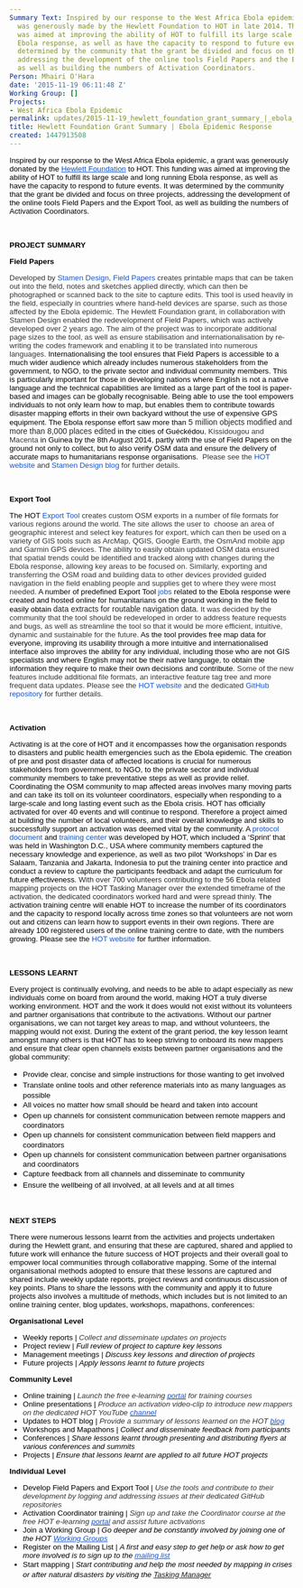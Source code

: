 ```yaml
---
Summary Text: Inspired by our response to the West Africa Ebola epidemic, a grant
  was generously made by the Hewlett Foundation to HOT in late 2014. This funding
  was aimed at improving the ability of HOT to fulfill its large scale and long running
  Ebola response, as well as have the capacity to respond to future events. It was
  determined by the community that the grant be divided and focus on three projects,
  addressing the development of the online tools Field Papers and the Export Tool,
  as well as building the numbers of Activation Coordinators.
Person: Mhairi O'Hara
date: '2015-11-19 06:11:48 Z'
Working Group: []
Projects:
- West Africa Ebola Epidemic
permalink: updates/2015-11-19_hewlett_foundation_grant_summary_|_ebola_epidemic_response_
title: Hewlett Foundation Grant Summary | Ebola Epidemic Response
created: 1447913508
---
```

<p><span style="font-size: 13.333333333333332px; font-family: Arial; color: #000000; background-color: transparent; font-weight: 400; font-style: normal; font-variant: normal; text-decoration: none; vertical-align: baseline; white-space: pre-wrap;">Inspired by our response to the West Africa Ebola epidemic, a grant was generously donated by the </span><a style="text-decoration: none;" href="http://www.hewlett.org/"><span style="font-size: 13.333333333333332px; font-family: Arial; color: #1155cc; background-color: transparent; font-weight: 400; font-style: normal; font-variant: normal; text-decoration: underline; vertical-align: baseline; white-space: pre-wrap;">Hewlett Foundation</span></a><span style="font-size: 13.333333333333332px; font-family: Arial; color: #000000; background-color: transparent; font-weight: 400; font-style: normal; font-variant: normal; text-decoration: none; vertical-align: baseline; white-space: pre-wrap;"> to HOT. This funding was aimed at improving the ability of HOT to fulfill its large scale and long running Ebola response, as well as have the capacity to respond to future events. It was determined by the community that the grant be divided and focus on three projects, addressing the development of the online tools Field Papers and the Export Tool, as well as building the numbers of Activation Coordinators.</span></p><p>&nbsp;</p><p><strong><span style="font-size: 13.3333px; font-family: Arial; color: #000000; font-style: normal; font-variant: normal; text-decoration: none; vertical-align: baseline; white-space: pre-wrap; background-color: transparent;">PROJECT SUMMARY</span></strong></p><p><strong><span style="font-size: 13.3333px; font-family: Arial; color: #000000; font-style: normal; font-variant: normal; text-decoration: none; vertical-align: baseline; white-space: pre-wrap; background-color: #ffffff;">Field Papers</span></strong></p><p><span style="font-size: 13.333333333333332px; font-family: Arial; color: #333333; background-color: #ffffff; font-weight: 400; font-style: normal; font-variant: normal; text-decoration: none; vertical-align: baseline; white-space: pre-wrap;">Developed by </span><a style="text-decoration: none;" href="http://stamen.com/"><span style="font-size: 13.333333333333332px; font-family: Arial; color: #1155cc; background-color: #ffffff; font-weight: 400; font-style: normal; font-variant: normal; text-decoration: none; vertical-align: baseline; white-space: pre-wrap;">Stamen Design</span></a><span style="font-size: 13.333333333333332px; font-family: Arial; color: #333333; background-color: #ffffff; font-weight: 400; font-style: normal; font-variant: normal; text-decoration: none; vertical-align: baseline; white-space: pre-wrap;">, </span><a style="text-decoration: none;" href="http://fieldpapers.org/"><span style="font-size: 13.333333333333332px; font-family: Arial; color: #1155cc; background-color: #ffffff; font-weight: 400; font-style: normal; font-variant: normal; text-decoration: none; vertical-align: baseline; white-space: pre-wrap;">Field Papers</span></a><span style="font-size: 13.333333333333332px; font-family: Arial; color: #333333; background-color: #ffffff; font-weight: 400; font-style: normal; font-variant: normal; text-decoration: none; vertical-align: baseline; white-space: pre-wrap;"> creates printable maps that can be taken out into the field, notes and sketches applied directly, which can then be photographed or scanned back to the site to capture edits. This tool is used heavily in the field, especially in countries where hand-held devices are sparse, such as those affected by the Ebola epidemic. The Hewlett Foundation grant, in collaboration with Stamen Design enabled the redevelopment of Field Papers, which was actively developed over 2 years ago. The aim of the project was to incorporate additional page sizes to the tool, as well as ensure stabilisation and internationalisation by re-writing the codes framework and enabling it to be translated into numerous languages. </span><span style="font-size: 13.333333333333332px; font-family: Arial; color: #000000; background-color: #ffffff; font-weight: 400; font-style: normal; font-variant: normal; text-decoration: none; vertical-align: baseline; white-space: pre-wrap;">Internationalising the tool ensures that Field Papers is accessible to a much wider audience which already includes numerous stakeholders from the government, to NGO, to the private sector and individual community members. This is particularly important for those in developing nations where English is not a native language and the technical capabilities are limited as a large part of the tool is paper-based and images can be globally recognisable. Being able to use the tool empowers individuals to not only learn how to map, but enables them to contribute towards disaster mapping efforts in their own backyard without the use of expensive GPS equipment. The Ebola response effort saw more than</span><span style="font-size: 14px; font-family: Arial; color: #252525; background-color: #ffffff; font-weight: 400; font-style: normal; font-variant: normal; text-decoration: none; vertical-align: baseline; white-space: pre-wrap;"> 5 million objects modified and more than 8,000 places edited</span><span style="font-size: 13.333333333333332px; font-family: Arial; color: #000000; background-color: #ffffff; font-weight: 400; font-style: normal; font-variant: normal; text-decoration: none; vertical-align: baseline; white-space: pre-wrap;"> in the cities of Guéckédou</span><span style="font-size: 13.333333333333332px; font-family: Arial; color: #333333; background-color: #ffffff; font-weight: 400; font-style: normal; font-variant: normal; text-decoration: none; vertical-align: baseline; white-space: pre-wrap;">, Kissidougou and Macenta</span><span style="font-size: 13.333333333333332px; font-family: Arial; color: #000000; background-color: #ffffff; font-weight: 400; font-style: normal; font-variant: normal; text-decoration: none; vertical-align: baseline; white-space: pre-wrap;"> in Guinea by the 8th August 2014, partly with the use of Field Papers on the ground not only to collect, but to also verify OSM data and ensure the delivery of accurate maps to humanitarians response organisations. &nbsp;</span><span style="font-size: 13.333333333333332px; font-family: Arial; color: #333333; background-color: #ffffff; font-weight: 400; font-style: normal; font-variant: normal; text-decoration: none; vertical-align: baseline; white-space: pre-wrap;">Please see the </span><a style="text-decoration: none;" href="http://hotosm.org/projects/field_papers"><span style="font-size: 13.333333333333332px; font-family: Arial; color: #1155cc; background-color: #ffffff; font-weight: 400; font-style: normal; font-variant: normal; text-decoration: none; vertical-align: baseline; white-space: pre-wrap;">HOT website</span></a><span style="font-size: 13.333333333333332px; font-family: Arial; color: #333333; background-color: #ffffff; font-weight: 400; font-style: normal; font-variant: normal; text-decoration: none; vertical-align: baseline; white-space: pre-wrap;"> and </span><a style="text-decoration: none;" href="http://fieldpapers.tumblr.com/"><span style="font-size: 13.333333333333332px; font-family: Arial; color: #1155cc; background-color: #ffffff; font-weight: 400; font-style: normal; font-variant: normal; text-decoration: none; vertical-align: baseline; white-space: pre-wrap;">Stamen Design blog</span></a><span style="font-size: 13.333333333333332px; font-family: Arial; color: #333333; background-color: #ffffff; font-weight: 400; font-style: normal; font-variant: normal; text-decoration: none; vertical-align: baseline; white-space: pre-wrap;"> for further details.</span></p><p>&nbsp;</p><p><strong><span style="font-size: 13.3333px; font-family: Arial; color: #000000; font-style: normal; font-variant: normal; text-decoration: none; vertical-align: baseline; white-space: pre-wrap; background-color: #ffffff;">Export Tool</span></strong></p><p><span style="font-size: 13.333333333333332px; font-family: Arial; color: #000000; background-color: #ffffff; font-weight: 400; font-style: normal; font-variant: normal; text-decoration: none; vertical-align: baseline; white-space: pre-wrap;">The HOT </span><a style="text-decoration: none;" href="http://fieldpapers.org/"><span style="font-size: 13.333333333333332px; font-family: Arial; color: #1155cc; background-color: #ffffff; font-weight: 400; font-style: normal; font-variant: normal; text-decoration: none; vertical-align: baseline; white-space: pre-wrap;">Export Tool</span></a><span style="font-size: 13.333333333333332px; font-family: Arial; color: #333333; background-color: #ffffff; font-weight: 400; font-style: normal; font-variant: normal; text-decoration: none; vertical-align: baseline; white-space: pre-wrap;"> creates custom OSM exports in a number of file formats for various regions around the world. The site allows the user to &nbsp;choose an area of geographic interest and select key features for export, which can then be used on a variety of GIS tools such as ArcMap, QGIS, Google Earth, the OsmAnd mobile app and Garmin GPS devices. The ability to easily obtain updated OSM data ensured that spatial trends could be identified and tracked along with changes during the Ebola response, allowing key areas to be focused on. Similarly, exporting and transferring the OSM road and building data to other devices provided guided navigation in the field enabling people and supplies get to where they were most needed. </span><span style="font-size: 13.333333333333332px; font-family: Arial; color: #000000; background-color: #ffffff; font-weight: 400; font-style: normal; font-variant: normal; text-decoration: none; vertical-align: baseline; white-space: pre-wrap;">A number of predefined Export Tool </span><a style="text-decoration: none;" href="http://wiki.openstreetmap.org/wiki/2014_West_Africa_Ebola_Response#Exporting_OpenStreetMap_data"><span style="font-size: 13.333333333333332px; font-family: Arial; color: #1155cc; background-color: #ffffff; font-weight: 400; font-style: normal; font-variant: normal; text-decoration: none; vertical-align: baseline; white-space: pre-wrap;">jobs</span></a><span style="font-size: 13.333333333333332px; font-family: Arial; color: #000000; background-color: #ffffff; font-weight: 400; font-style: normal; font-variant: normal; text-decoration: none; vertical-align: baseline; white-space: pre-wrap;"> related to the Ebola response were created and hosted online for humanitarians on the ground working in the field to easily obtain </span><span style="font-size: 14px; font-family: Arial; color: #252525; background-color: #ffffff; font-weight: 400; font-style: normal; font-variant: normal; text-decoration: none; vertical-align: baseline; white-space: pre-wrap;">data extracts for routable navigation data.</span><span style="font-size: 13.333333333333332px; font-family: Arial; color: #333333; background-color: #ffffff; font-weight: 400; font-style: normal; font-variant: normal; text-decoration: none; vertical-align: baseline; white-space: pre-wrap;"> It was decided by the community that the tool should be redeveloped in order to address feature requests and bugs, as well as streamline the tool so that it would be more efficient, intuitive, dynamic and sustainable for the future. </span><span style="font-size: 13.333333333333332px; font-family: Arial; color: #000000; background-color: #ffffff; font-weight: 400; font-style: normal; font-variant: normal; text-decoration: none; vertical-align: baseline; white-space: pre-wrap;">As the tool provides free map data for everyone, improving its usability through a more intuitive and internationalised interface also improves the ability for any individual, including those who are not GIS specialists and where English may not be their native language, to obtain the information they require to make their own decisions and contribute.</span><span style="font-size: 13.333333333333332px; font-family: Arial; color: #333333; background-color: #ffffff; font-weight: 400; font-style: normal; font-variant: normal; text-decoration: none; vertical-align: baseline; white-space: pre-wrap;"> Some of the new features include additional file formats, an interactive feature tag tree and more frequent data updates. Please see the </span><a style="text-decoration: none;" href="http://hotosm.org/projects/export_tool"><span style="font-size: 13.333333333333332px; font-family: Arial; color: #1155cc; background-color: #ffffff; font-weight: 400; font-style: normal; font-variant: normal; text-decoration: none; vertical-align: baseline; white-space: pre-wrap;">HOT website</span></a><span style="font-size: 13.333333333333332px; font-family: Arial; color: #333333; background-color: #ffffff; font-weight: 400; font-style: normal; font-variant: normal; text-decoration: none; vertical-align: baseline; white-space: pre-wrap;"> and the dedicated </span><a style="text-decoration: none;" href="https://github.com/hotosm/osm-export-tool2/wiki/Live-Release"><span style="font-size: 13.333333333333332px; font-family: Arial; color: #1155cc; background-color: #ffffff; font-weight: 400; font-style: normal; font-variant: normal; text-decoration: none; vertical-align: baseline; white-space: pre-wrap;">GitHub repository</span></a><span style="font-size: 13.333333333333332px; font-family: Arial; color: #333333; background-color: #ffffff; font-weight: 400; font-style: normal; font-variant: normal; text-decoration: none; vertical-align: baseline; white-space: pre-wrap;"> for further details.</span></p><p>&nbsp;</p><p><strong><span style="font-size: 13.3333px; font-family: Arial; color: #000000; font-style: normal; font-variant: normal; text-decoration: none; vertical-align: baseline; white-space: pre-wrap; background-color: #ffffff;">Activation </span></strong></p><p><span style="font-size: 13.333333333333332px; font-family: Arial; color: #000000; background-color: transparent; font-weight: 400; font-style: normal; font-variant: normal; text-decoration: none; vertical-align: baseline; white-space: pre-wrap;">Activating is at the core of HOT and it encompasses how the organisation responds to disasters and public health emergencies such as the Ebola epidemic. The creation of pre and post disaster data of affected locations is crucial for </span><span style="font-size: 13.333333333333332px; font-family: Arial; color: #000000; background-color: #ffffff; font-weight: 400; font-style: normal; font-variant: normal; text-decoration: none; vertical-align: baseline; white-space: pre-wrap;">numerous stakeholders from government, to NGO, to the private sector and individual community members </span><span style="font-size: 13.333333333333332px; font-family: Arial; color: #000000; background-color: transparent; font-weight: 400; font-style: normal; font-variant: normal; text-decoration: none; vertical-align: baseline; white-space: pre-wrap;">to take preventative steps as well as provide relief. Coordinating the OSM community to map affected areas involves many moving parts and can take its toll on its volunteer coordinators, especially when responding to a large-scale and long lasting event such as the Ebola crisis. HOT has officially activated for over 40 events and will continue to respond. Therefore a project aimed at building the number of local volunteers, and their overall knowledge and skills to successfully support an activation was deemed vital by the community. A </span><a style="text-decoration: none;" href="https://hotosm.org/sites/default/files/HOTActivationProtocol.pdf"><span style="font-size: 13.333333333333332px; font-family: Arial; color: #1155cc; background-color: transparent; font-weight: 400; font-style: normal; font-variant: normal; text-decoration: none; vertical-align: baseline; white-space: pre-wrap;">protocol document</span></a><span style="font-size: 13.333333333333332px; font-family: Arial; color: #000000; background-color: transparent; font-weight: 400; font-style: normal; font-variant: normal; text-decoration: none; vertical-align: baseline; white-space: pre-wrap;"> and </span><a style="text-decoration: none;" href="http://courses.hotosm.org/"><span style="font-size: 13.333333333333332px; font-family: Arial; color: #1155cc; background-color: transparent; font-weight: 400; font-style: normal; font-variant: normal; text-decoration: none; vertical-align: baseline; white-space: pre-wrap;">training center</span></a><span style="font-size: 13.333333333333332px; font-family: Arial; color: #000000; background-color: transparent; font-weight: 400; font-style: normal; font-variant: normal; text-decoration: none; vertical-align: baseline; white-space: pre-wrap;"> was developed by HOT, which included a ‘Sprint’ that was held in Washington D.C., USA where community members captured the necessary knowledge and experience, as well as two pilot ‘Workshops’ in Dar es Salaam, Tanzania and Jakarta, Indonesia to put the training center into practice and conduct a review to capture the participants feedback and adapt the curriculum for future effectiveness. </span><span style="font-size: 13.333333333333332px; font-family: Arial; color: #252525; background-color: #ffffff; font-weight: 400; font-style: normal; font-variant: normal; text-decoration: none; vertical-align: baseline; white-space: pre-wrap;">With over 700 volunteers contributing to the 56 Ebola related mapping projects on the HOT Tasking Manager over the extended timeframe of the activation, the dedicated coordinators worked hard and were spread thinly. </span><span style="font-size: 13.333333333333332px; font-family: Arial; color: #000000; background-color: transparent; font-weight: 400; font-style: normal; font-variant: normal; text-decoration: none; vertical-align: baseline; white-space: pre-wrap;">The activation training centre will enable HOT to increase the number of its coordinators and the capacity to respond locally across time zones so that volunteers are not worn out and citizens can learn how to support events in their own regions. There are already 100 registered users of the online training centre to date, with the numbers growing. Please see the </span><a style="text-decoration: none;" href="http://hotosm.org/projects/hot_training_center"><span style="font-size: 13.333333333333332px; font-family: Arial; color: #1155cc; background-color: transparent; font-weight: 400; font-style: normal; font-variant: normal; text-decoration: none; vertical-align: baseline; white-space: pre-wrap;">HOT website</span></a><span style="font-size: 13.333333333333332px; font-family: Arial; color: #000000; background-color: transparent; font-weight: 400; font-style: normal; font-variant: normal; text-decoration: none; vertical-align: baseline; white-space: pre-wrap;"> for further information. </span></p><p>&nbsp;</p><p><strong><span style="font-size: 13.3333px; font-family: Arial; color: #000000; font-style: normal; font-variant: normal; text-decoration: none; vertical-align: baseline; white-space: pre-wrap; background-color: #ffffff;">LESSONS LEARNT</span></strong></p><p><span style="color: #000000; font-family: Arial; font-size: 13.3333px; white-space: pre-wrap;">Every project is continually evolving, and needs to be able to adapt especially as new individuals come on board from around the world, making HOT a truly diverse working environment. HOT and the work it does would not exist without its volunteers and partner organisations that contribute to the activations. Without our partner organisations, we can not target key areas to map, and without volunteers, the mapping would not exist. During the extent of the grant period, the key lesson learnt amongst many others is that HOT has to keep striving to onboard its new mappers and ensure that clear open channels exists between partner organisations and the global community: </span></p><ul><li><span style="color: #000000; font-family: Arial; font-size: 13.3333px; line-height: 1.38; text-align: justify; white-space: pre-wrap;">Provide clear, concise and simple instructions for those wanting to get involved</span></li><li><span style="color: #000000; font-family: Arial; font-size: 13.3333px; line-height: 1.38; text-align: justify; white-space: pre-wrap;">Translate online tools and other reference materials into as many languages as possible</span></li><li><span style="color: #000000; font-family: Arial; font-size: 13.3333px; line-height: 1.38; text-align: justify; white-space: pre-wrap;">All voices no matter how small should be heard and taken into account</span></li><li><span style="color: #000000; font-family: Arial; font-size: 13.3333px; line-height: 1.38; text-align: justify; white-space: pre-wrap;">Open up channels for consistent communication between remote mappers and coordinators</span></li><li><span style="color: #000000; font-family: Arial; font-size: 13.3333px; line-height: 1.38; text-align: justify; white-space: pre-wrap;">Open up channels for consistent communication between field mappers and coordinators</span></li><li><span style="color: #000000; font-family: Arial; font-size: 13.3333px; line-height: 1.38; text-align: justify; white-space: pre-wrap;">Open up channels for consistent communication between partner organisations and coordinators</span></li><li><span style="color: #000000; font-family: Arial; font-size: 13.3333px; line-height: 1.38; text-align: justify; white-space: pre-wrap;">Capture feedback from all channels and disseminate to community</span></li><li><span style="color: #000000; font-family: Arial; font-size: 13.3333px; line-height: 1.38; text-align: justify; white-space: pre-wrap;">Ensure the wellbeing of all involved, at all levels and at all times</span></li></ul><p><font color="#000000" face="Arial"><span style="font-size: 13.3333px; line-height: 18.4px; white-space: pre-wrap;">&nbsp;</span></font></p><p><strong><span style="font-size: 13.3333px; font-family: Arial; color: #000000; font-style: normal; font-variant: normal; text-decoration: none; vertical-align: baseline; white-space: pre-wrap; background-color: #ffffff;">NEXT STEPS</span></strong></p><p><span style="font-size: 13.333333333333332px; font-family: Arial; color: #000000; background-color: #ffffff; font-weight: 400; font-style: normal; font-variant: normal; text-decoration: none; vertical-align: baseline; white-space: pre-wrap;">There were numerous lessons learnt from the activities and projects undertaken during the Hewlett grant, and ensuring that these are captured, shared and applied to future work will enhance the future success of HOT projects and their overall goal to empower local communities through collaborative mapping. Some of the internal organisational methods adopted to ensure that these lessons are captured and shared include weekly update reports, project reviews and continuous discussion of key points. Plans to share the lessons with the community and apply it to future projects also involves a multitude of methods, which includes but is not limited to an online training center, blog updates, workshops, mapathons, conferences: </span></p><p><strong><span style="font-size: 13.3333px; font-family: Arial; color: #000000; font-style: normal; font-variant: normal; text-decoration: none; vertical-align: baseline; white-space: pre-wrap; background-color: transparent;">Organisational Level</span></strong></p><ul style="margin-top: 0pt; margin-bottom: 0pt;"><li style="list-style-type: disc; font-size: 13.333333333333332px; font-family: Arial; color: #000000; background-color: transparent; font-weight: 400; font-style: normal; font-variant: normal; text-decoration: none; vertical-align: baseline;" dir="ltr"><span style="font-size: 13.333333333333332px; font-family: Arial; color: #000000; background-color: transparent; font-weight: 400; font-style: normal; font-variant: normal; text-decoration: none; vertical-align: baseline; white-space: pre-wrap;">Weekly reports | </span><span style="font-size: 13.333333333333332px; font-family: Arial; color: #333333; background-color: #ffffff; font-weight: 400; font-style: italic; font-variant: normal; text-decoration: none; vertical-align: baseline; white-space: pre-wrap;">Collect and disseminate updates on projects</span></li></ul><ul style="margin-top: 0pt; margin-bottom: 0pt;"><li style="list-style-type: disc; font-size: 13.333333333333332px; font-family: Arial; color: #000000; background-color: transparent; font-weight: 400; font-style: normal; font-variant: normal; text-decoration: none; vertical-align: baseline;" dir="ltr"><span style="font-size: 13.333333333333332px; font-family: Arial; color: #000000; background-color: transparent; font-weight: 400; font-style: normal; font-variant: normal; text-decoration: none; vertical-align: baseline; white-space: pre-wrap;">Project review | </span><span style="font-size: 13.333333333333332px; font-family: Arial; color: #000000; background-color: transparent; font-weight: 400; font-style: italic; font-variant: normal; text-decoration: none; vertical-align: baseline; white-space: pre-wrap;">Full review of project to capture key lessons</span></li></ul><ul style="margin-top: 0pt; margin-bottom: 0pt;"><li style="list-style-type: disc; font-size: 13.333333333333332px; font-family: Arial; color: #000000; background-color: transparent; font-weight: 400; font-style: normal; font-variant: normal; text-decoration: none; vertical-align: baseline;" dir="ltr"><span style="font-size: 13.333333333333332px; font-family: Arial; color: #000000; background-color: transparent; font-weight: 400; font-style: normal; font-variant: normal; text-decoration: none; vertical-align: baseline; white-space: pre-wrap;">Management meetings | </span><span style="font-size: 13.333333333333332px; font-family: Arial; color: #000000; background-color: transparent; font-weight: 400; font-style: italic; font-variant: normal; text-decoration: none; vertical-align: baseline; white-space: pre-wrap;">Discuss key lessons and direction of projects </span></li></ul><ul style="margin-top: 0pt; margin-bottom: 0pt;"><li style="list-style-type: disc; font-size: 13.333333333333332px; font-family: Arial; color: #000000; background-color: transparent; font-weight: 400; font-style: normal; font-variant: normal; text-decoration: none; vertical-align: baseline;" dir="ltr"><span style="font-size: 13.333333333333332px; font-family: Arial; color: #000000; background-color: transparent; font-weight: 400; font-style: normal; font-variant: normal; text-decoration: none; vertical-align: baseline; white-space: pre-wrap;">Future projects | </span><span style="font-size: 13.333333333333332px; font-family: Arial; color: #000000; background-color: transparent; font-weight: 400; font-style: italic; font-variant: normal; text-decoration: none; vertical-align: baseline; white-space: pre-wrap;">Apply lessons learnt to future projects</span></li></ul><p><strong><span style="font-size: 13.3333px; font-family: Arial; color: #000000; font-style: normal; font-variant: normal; text-decoration: none; vertical-align: baseline; white-space: pre-wrap; background-color: transparent;">Community Level</span></strong></p><ul style="margin-top: 0pt; margin-bottom: 0pt;"><li style="list-style-type: disc; font-size: 13.333333333333332px; font-family: Arial; color: #000000; background-color: transparent; font-weight: 400; font-style: normal; font-variant: normal; text-decoration: none; vertical-align: baseline;" dir="ltr"><span style="font-size: 13.333333333333332px; font-family: Arial; color: #000000; background-color: transparent; font-weight: 400; font-style: normal; font-variant: normal; text-decoration: none; vertical-align: baseline; white-space: pre-wrap;">Online training | </span><span style="font-size: 13.333333333333332px; font-family: Arial; color: #333333; background-color: #ffffff; font-weight: 400; font-style: italic; font-variant: normal; text-decoration: none; vertical-align: baseline; white-space: pre-wrap;">Launch the free e-learning </span><a href="http://courses.hotosm.org"><span style="font-size: 13.333333333333332px; font-family: Arial; color: #1155cc; background-color: #ffffff; font-weight: 400; font-style: italic; font-variant: normal; text-decoration: none; vertical-align: baseline; white-space: pre-wrap;">portal</span></a><span style="font-size: 13.333333333333332px; font-family: Arial; color: #333333; background-color: #ffffff; font-weight: 400; font-style: italic; font-variant: normal; text-decoration: none; vertical-align: baseline; white-space: pre-wrap;"> for training courses</span></li></ul><ul style="margin-top: 0pt; margin-bottom: 0pt;"><li style="list-style-type: disc; font-size: 13.333333333333332px; font-family: Arial; color: #000000; background-color: transparent; font-weight: 400; font-style: normal; font-variant: normal; text-decoration: none; vertical-align: baseline;" dir="ltr"><span style="font-size: 13.333333333333332px; font-family: Arial; color: #000000; background-color: transparent; font-weight: 400; font-style: normal; font-variant: normal; text-decoration: none; vertical-align: baseline; white-space: pre-wrap;">Online presentations | </span><span style="font-size: 13.333333333333332px; font-family: Arial; color: #333333; background-color: #ffffff; font-weight: 400; font-style: italic; font-variant: normal; text-decoration: none; vertical-align: baseline; white-space: pre-wrap;">Produce an activation video-clip to introduce new mappers on the dedicated HOT YouTube </span><a href="https://www.youtube.com/user/hotosm"><span style="font-size: 13.333333333333332px; font-family: Arial; color: #1155cc; background-color: #ffffff; font-weight: 400; font-style: italic; font-variant: normal; text-decoration: none; vertical-align: baseline; white-space: pre-wrap;">channel</span></a></li></ul><ul style="margin-top: 0pt; margin-bottom: 0pt;"><li style="list-style-type: disc; font-size: 13.333333333333332px; font-family: Arial; color: #000000; background-color: transparent; font-weight: 400; font-style: normal; font-variant: normal; text-decoration: none; vertical-align: baseline;" dir="ltr"><span style="font-size: 13.333333333333332px; font-family: Arial; color: #000000; background-color: transparent; font-weight: 400; font-style: normal; font-variant: normal; text-decoration: none; vertical-align: baseline; white-space: pre-wrap;">Updates to HOT blog | </span><span style="font-size: 13.333333333333332px; font-family: Arial; color: #333333; background-color: #ffffff; font-weight: 400; font-style: italic; font-variant: normal; text-decoration: none; vertical-align: baseline; white-space: pre-wrap;">Provide a summary of lessons learned on the HOT </span><a href="https://hotosm.org/updates"><span style="font-size: 13.333333333333332px; font-family: Arial; color: #1155cc; background-color: #ffffff; font-weight: 400; font-style: italic; font-variant: normal; text-decoration: none; vertical-align: baseline; white-space: pre-wrap;">blog</span></a></li></ul><ul style="margin-top: 0pt; margin-bottom: 0pt;"><li style="list-style-type: disc; font-size: 13.333333333333332px; font-family: Arial; color: #000000; background-color: transparent; font-weight: 400; font-style: normal; font-variant: normal; text-decoration: none; vertical-align: baseline;" dir="ltr"><span style="font-size: 13.333333333333332px; font-family: Arial; color: #000000; background-color: transparent; font-weight: 400; font-style: normal; font-variant: normal; text-decoration: none; vertical-align: baseline; white-space: pre-wrap;">Workshops and Mapathons | </span><span style="font-size: 13.333333333333332px; font-family: Arial; color: #000000; background-color: transparent; font-weight: 400; font-style: italic; font-variant: normal; text-decoration: none; vertical-align: baseline; white-space: pre-wrap;">Collect and disseminate feedback from participants</span></li></ul><ul style="margin-top: 0pt; margin-bottom: 0pt;"><li style="list-style-type: disc; font-size: 13.333333333333332px; font-family: Arial; color: #000000; background-color: transparent; font-weight: 400; font-style: normal; font-variant: normal; text-decoration: none; vertical-align: baseline;" dir="ltr"><span style="font-size: 13.333333333333332px; font-family: Arial; color: #000000; background-color: transparent; font-weight: 400; font-style: normal; font-variant: normal; text-decoration: none; vertical-align: baseline; white-space: pre-wrap;">Conferences | </span><span style="font-size: 13.333333333333332px; font-family: Arial; color: #000000; background-color: transparent; font-weight: 400; font-style: italic; font-variant: normal; text-decoration: none; vertical-align: baseline; white-space: pre-wrap;">Share lessons learnt through presenting and distributing flyers at various conferences and summits</span></li></ul><ul style="margin-top: 0pt; margin-bottom: 0pt;"><li style="list-style-type: disc; font-size: 13.333333333333332px; font-family: Arial; color: #000000; background-color: transparent; font-weight: 400; font-style: normal; font-variant: normal; text-decoration: none; vertical-align: baseline;" dir="ltr"><span style="font-size: 13.333333333333332px; font-family: Arial; color: #000000; background-color: transparent; font-weight: 400; font-style: normal; font-variant: normal; text-decoration: none; vertical-align: baseline; white-space: pre-wrap;">Projects | </span><span style="font-size: 13.333333333333332px; font-family: Arial; color: #000000; background-color: transparent; font-weight: 400; font-style: italic; font-variant: normal; text-decoration: none; vertical-align: baseline; white-space: pre-wrap;">Ensure that lessons learnt are applied to all future HOT projects</span></li></ul><p><strong><span style="font-size: 13.3333px; font-family: Arial; color: #000000; font-style: normal; font-variant: normal; text-decoration: none; vertical-align: baseline; white-space: pre-wrap; background-color: transparent;">Individual Level</span></strong></p><ul style="margin-top: 0pt; margin-bottom: 0pt;"><li style="list-style-type: disc; font-size: 13.333333333333332px; font-family: Arial; color: #000000; background-color: transparent; font-weight: 400; font-style: normal; font-variant: normal; text-decoration: none; vertical-align: baseline;" dir="ltr"><span style="font-size: 13.333333333333332px; font-family: Arial; color: #000000; background-color: transparent; font-weight: 400; font-style: normal; font-variant: normal; text-decoration: none; vertical-align: baseline; white-space: pre-wrap;">Develop Field Papers and Export Tool | </span><span style="font-size: 13.333333333333332px; font-family: Arial; color: #333333; background-color: #ffffff; font-weight: 400; font-style: italic; font-variant: normal; text-decoration: none; vertical-align: baseline; white-space: pre-wrap;">Use the tools and contribute to their development by logging and addressing issues at their dedicated GitHub repositories</span></li></ul><ul style="margin-top: 0pt; margin-bottom: 0pt;"><li style="list-style-type: disc; font-size: 13.333333333333332px; font-family: Arial; color: #000000; background-color: transparent; font-weight: 400; font-style: normal; font-variant: normal; text-decoration: none; vertical-align: baseline;" dir="ltr"><span style="font-size: 13.333333333333332px; font-family: Arial; color: #000000; background-color: transparent; font-weight: 400; font-style: normal; font-variant: normal; text-decoration: none; vertical-align: baseline; white-space: pre-wrap;">Activation Coordinator training | </span><span style="font-size: 13.333333333333332px; font-family: Arial; color: #333333; background-color: #ffffff; font-weight: 400; font-style: italic; font-variant: normal; text-decoration: none; vertical-align: baseline; white-space: pre-wrap;">Sign up and take the Coordinator course at the free HOT e-learning </span><a href="http://courses.hotosm.org"><span style="font-size: 13.333333333333332px; font-family: Arial; color: #1155cc; background-color: #ffffff; font-weight: 400; font-style: italic; font-variant: normal; text-decoration: none; vertical-align: baseline; white-space: pre-wrap;">portal</span></a><span style="font-size: 13.333333333333332px; font-family: Arial; color: #333333; background-color: #ffffff; font-weight: 400; font-style: italic; font-variant: normal; text-decoration: none; vertical-align: baseline; white-space: pre-wrap;"> and assist future activations</span></li></ul><ul style="margin-top: 0pt; margin-bottom: 0pt;"><li style="list-style-type: disc; font-size: 13.333333333333332px; font-family: Arial; color: #000000; background-color: transparent; font-weight: 400; font-style: normal; font-variant: normal; text-decoration: none; vertical-align: baseline;" dir="ltr"><span style="font-size: 13.333333333333332px; font-family: Arial; color: #000000; background-color: transparent; font-weight: 400; font-style: normal; font-variant: normal; text-decoration: none; vertical-align: baseline; white-space: pre-wrap;">Join a Working Group | </span><span style="font-size: 13.333333333333332px; font-family: Arial; color: #000000; background-color: transparent; font-weight: 400; font-style: italic; font-variant: normal; text-decoration: none; vertical-align: baseline; white-space: pre-wrap;">Go deeper and be constantly involved by joining one of the HOT </span><a href="http://hotosm.org/working-groups"><span style="font-size: 13.333333333333332px; font-family: Arial; color: #1155cc; background-color: transparent; font-weight: 400; font-style: italic; font-variant: normal; text-decoration: underline; vertical-align: baseline; white-space: pre-wrap;">Working Groups</span></a></li></ul><ul style="margin-top: 0pt; margin-bottom: 0pt;"><li style="list-style-type: disc; font-size: 13.333333333333332px; font-family: Arial; color: #000000; background-color: transparent; font-weight: 400; font-style: normal; font-variant: normal; text-decoration: none; vertical-align: baseline;" dir="ltr"><span style="font-size: 13.333333333333332px; font-family: Arial; color: #000000; background-color: transparent; font-weight: 400; font-style: normal; font-variant: normal; text-decoration: none; vertical-align: baseline; white-space: pre-wrap;">Register on the Mailing List | </span><span style="font-size: 13.333333333333332px; font-family: Arial; color: #000000; background-color: #ffffff; font-weight: 400; font-style: italic; font-variant: normal; text-decoration: none; vertical-align: baseline; white-space: pre-wrap;">A first and easy step to get help or ask how to get more involved is to sign up to the </span><a href="http://lists.openstreetmap.org/listinfo/hot"><span style="font-size: 13.333333333333332px; font-family: Arial; color: #1155cc; background-color: #ffffff; font-weight: 400; font-style: italic; font-variant: normal; text-decoration: underline; vertical-align: baseline; white-space: pre-wrap;">mailing list</span></a></li></ul><ul style="margin-top: 0pt; margin-bottom: 0pt;"><li style="list-style-type: disc; font-size: 13.3333px; font-family: Arial; color: #000000; vertical-align: baseline; background-color: transparent;" dir="ltr"><span style="font-size: 13.3333px; line-height: 18.4px; white-space: pre-wrap;">Start mapping | <em>Start contributing and h</em></span><span style="font-size: 13.3333px; font-family: Arial; color: #000000; font-style: italic; vertical-align: baseline; white-space: pre-wrap;">elp the most needed by mapping</span><span style="font-size: 13.3333px; font-family: Arial; color: #000000; font-style: italic; vertical-align: baseline; white-space: pre-wrap;"> in crises or after natural disasters by visiting the </span><span style="text-decoration: underline; font-size: 13.3333px; font-family: Arial; color: #1155cc; font-style: italic; vertical-align: baseline; white-space: pre-wrap;"><a href="http://tasks.hotosm.org/">Tasking Manager</a></span></li></ul><p>&nbsp;</p>
